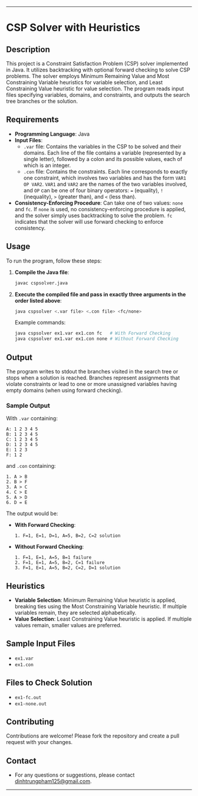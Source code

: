 
---

# CSP Solver with Heuristics

## Description
This project is a Constraint Satisfaction Problem (CSP) solver implemented in Java. It utilizes backtracking with optional forward checking to solve CSP problems. The solver employs Minimum Remaining Value and Most Constraining Variable heuristics for variable selection, and Least Constraining Value heuristic for value selection. The program reads input files specifying variables, domains, and constraints, and outputs the search tree branches or the solution.

## Requirements
- **Programming Language**: Java
- **Input Files**: 
  - `.var` file: Contains the variables in the CSP to be solved and their domains. Each line of the file contains a variable (represented by a single letter), followed by a colon and its possible values, each of which is an integer.
  - `.con` file: Contains the constraints. Each line corresponds to exactly one constraint, which involves two variables and has the form `VAR1 OP VAR2`. `VAR1` and `VAR2` are the names of the two variables involved, and `OP` can be one of four binary operators: `=` (equality), `!` (inequality), `>` (greater than), and `<` (less than).
- **Consistency-Enforcing Procedure**: Can take one of two values: `none` and `fc`. If `none` is used, no consistency-enforcing procedure is applied, and the solver simply uses backtracking to solve the problem. `fc` indicates that the solver will use forward checking to enforce consistency.

## Usage
To run the program, follow these steps:

1. **Compile the Java file**:
   ```sh
   javac cspsolver.java
   ```

2. **Execute the compiled file and pass in exactly three arguments in the order listed above**:
   ```sh
   java cspsolver <.var file> <.con file> <fc/none>
   ```

   Example commands:
   ```sh
   java cspsolver ex1.var ex1.con fc   # With Forward Checking
   java cspsolver ex1.var ex1.con none # Without Forward Checking
   ```

## Output
The program writes to stdout the branches visited in the search tree or stops when a solution is reached. Branches represent assignments that violate constraints or lead to one or more unassigned variables having empty domains (when using forward checking).

### Sample Output
With `.var` containing:
```
A: 1 2 3 4 5
B: 1 2 3 4 5
C: 1 2 3 4 5
D: 1 2 3 4 5
E: 1 2 3
F: 1 2
```
and `.con` containing:
```
1. A > B
2. B > F
3. A > C
4. C > E
5. A > D
6. D = E
```
The output would be:
- **With Forward Checking**:
  ```
  1. F=1, E=1, D=1, A=5, B=2, C=2 solution
  ```
- **Without Forward Checking**:
  ```
  1. F=1, E=1, A=5, B=1 failure
  2. F=1, E=1, A=5, B=2, C=1 failure
  3. F=1, E=1, A=5, B=2, C=2, D=1 solution
  ```

## Heuristics
- **Variable Selection**: Minimum Remaining Value heuristic is applied, breaking ties using the Most Constraining Variable heuristic. If multiple variables remain, they are selected alphabetically.
- **Value Selection**: Least Constraining Value heuristic is applied. If multiple values remain, smaller values are preferred.

## Sample Input Files
- `ex1.var`
- `ex1.con`

## Files to Check Solution
- `ex1-fc.out`
- `ex1-none.out`

## Contributing
Contributions are welcome! Please fork the repository and create a pull request with your changes.

## Contact
- For any questions or suggestions, please contact [dinhtrungpham125@gmail.com](mailto:dinhtrungpham125@gmail.com).
---
